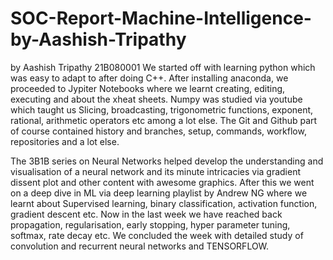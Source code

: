# SOC-Report-Machine-Intelligence-by-Aashish-Tripathy
by Aashish Tripathy 21B080001
We started off with learning python which was easy to adapt to after doing C++. After installing anaconda, we proceeded to Jypiter Notebooks where we learnt creating, editing, executing and about the xheat sheets. Numpy was studied via youtube which taught us Slicing, broadcasting, trigonometric functions, exponent, rational, arithmetic operators etc among a lot else. The Git and Github part of course contained history and branches, setup, commands, workflow, repositories and a lot else. 

The 3B1B series on Neural Networks helped develop the understanding and visualisation of a neural network and its minute intricacies via gradient dissent plot and other content with awesome graphics. After this we went on a deep dive in ML via deep learning playlist by Andrew NG where we learnt about Supervised learning, binary classification, activation function, gradient descent etc. 
Now in the last week we have reached back propagation, regularisation, early stopping, hyper parameter tuning, softmax, rate decay etc. We concluded the week with detailed study of convolution and recurrent neural networks and TENSORFLOW.
